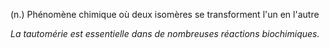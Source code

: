 (n.) Phénomène chimique où deux isomères se transforment l'un en l'autre

*La tautomérie est essentielle dans de nombreuses réactions biochimiques.*